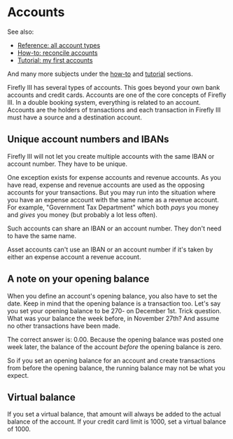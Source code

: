 # Accounts

See also:

- [Reference: all account types](../../references/firefly-iii/account-types.md)
- [How-to: reconcile accounts](../../how-to/firefly-iii/finances/reconcile.md)
- [Tutorial: my first accounts](../../tutorials/finances/first-accounts.md)

And many more subjects under the [how-to](../../how-to/index.md) and [tutorial](../../tutorials/index.md) sections.

Firefly III has several types of accounts. This goes beyond your own bank accounts and credit cards. Accounts are one of the core concepts of Firefly III. In a double booking system, everything is related to an account. Accounts are the holders of transactions and each transaction in Firefly III must have a source and a destination account.

## Unique account numbers and IBANs

Firefly III will not let you create multiple accounts with the same IBAN or account number. They have to be unique.

One exception exists for expense accounts and revenue accounts. As you have read, expense and revenue accounts are used as the opposing accounts for your transactions. But you may run into the situation where you have an expense account with the same name as a revenue account. For example, "Government Tax Department" which both *pays* you money and *gives* you money (but probably a lot less often).

Such accounts can share an IBAN or an account number. They don't need to have the same name.

Asset accounts can't use an IBAN or an account number if it's taken by either an expense account a revenue account.

## A note on your opening balance

When you define an account's opening balance, you also have to set the date. Keep in mind that the opening balance is a transaction too. Let's say you set your opening balance to be 270- on December 1st. Trick question. What was your balance the week before, in November 27th? And assume no other transactions have been made.

The correct answer is: 0.00. Because the opening balance was posted one week later, the balance of the account _before_ the opening balance is zero.

So if you set an opening balance for an account and create transactions from before the opening balance, the running balance may not be what you expect.

## Virtual balance

If you set a virtual balance, that amount will always be added to the actual balance of the account. If your credit card limit is 1000, set a virtual balance of 1000.
